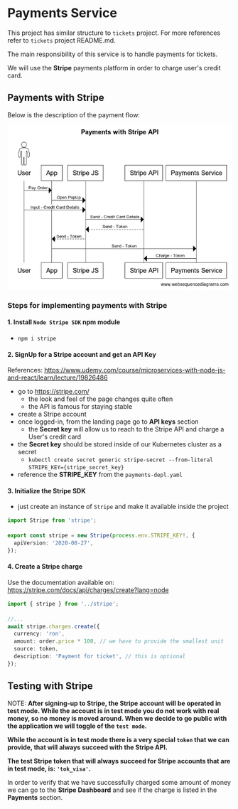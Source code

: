 # Payments Service

This project has similar structure to `tickets` project. For more references refer to `tickets` project README.md.

The main responsibility of this service is to handle payments for tickets.

We will use the **Stripe** payments platform in order to charge user's credit card.

## Payments with Stripe

Below is the description of the payment flow:

![Payments With Stripe API](./resources/images/payments_with_stripe_api.png)

### Steps for implementing payments with Stripe

#### 1. Install `Node Stripe SDK` npm module

- `npm i stripe`

#### 2. SignUp for a Stripe account and get an API Key

References: https://www.udemy.com/course/microservices-with-node-js-and-react/learn/lecture/19826486

- go to https://stripe.com/
  - the look and feel of the page changes quite often
  - the API is famous for staying stable
- create a Stripe account
- once logged-in, from the landing page go to **API keys** section
  - the **Secret key** will allow us to reach to the Stripe API and charge a User's credit card
- the **Secret key** should be stored inside of our Kubernetes cluster as a secret
  - `kubectl create secret generic stripe-secret --from-literal STRIPE_KEY={stripe_secret_key}`
- reference the **STRIPE_KEY** from the `payments-depl.yaml`

#### 3. Initialize the Stripe SDK

- just create an instance of `Stripe` and make it available inside the project

```ts
import Stripe from 'stripe';

export const stripe = new Stripe(process.env.STRIPE_KEY!, {
  apiVersion: '2020-08-27',
});
```

#### 4. Create a Stripe charge

Use the documentation available on: https://stripe.com/docs/api/charges/create?lang=node

```ts
import { stripe } from '../stripe';

//...
await stripe.charges.create({
  currency: 'ron',
  amount: order.price * 100, // we have to provide the smallest unit
  source: token,
  description: 'Payment for ticket', // this is optional
});
```

## Testing with Stripe

NOTE: **After signing-up to Stripe, the Stripe account will be operated in test mode. While the account is in test mode you do not work with real money, so no money is moved around. When we decide to go public with the application we will toggle of the `test mode`.**

**While the account is in test mode there is a very special `token` that we can provide, that will always succeed with the Stripe API.**

**The test Stripe token that will always succeed for Stripe accounts that are in test mode, is: `'tok_visa'`.**

In order to verify that we have successfully charged some amount of money we can go to the **Stripe Dashboard** and see if the charge is listed in the **Payments** section.
